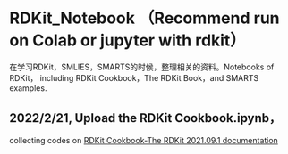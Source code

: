 # RDKit_Notebook （Recommend run on Colab or jupyter with rdkit）


在学习RDKit，SMLIES，SMARTS的时候，整理相关的资料。Notebooks of RDKit， including RDKit Cookbook，The RDKit Book，and SMARTS examples.

## 2022/2/21, Upload the RDKit Cookbook.ipynb， 

collecting  codes on [RDKit Cookbook-The RDKit 2021.09.1 documentation](https://www.rdkit.org/docs/Cookbook.html)
